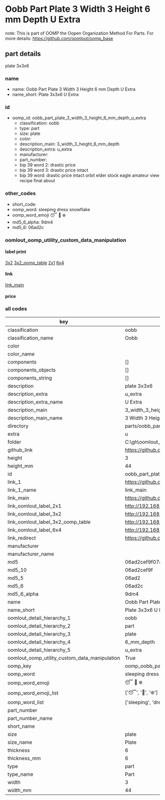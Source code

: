 # Oobb Part Plate 3 Width 3 Height 6 mm Depth U Extra  

note: This is part of OOMP the Oopen Organization Method For Parts. For more details: https://github.com/oomlout/oomp_base

##  part details
  



plate 3x3x6



### name
* name: Oobb Part Plate 3 Width 3 Height 6 mm Depth U Extra
* name_short: Plate 3x3x6 U Extra
### id
* oomp_id: oobb_part_plate_3_width_3_height_6_mm_depth_u_extra
  * classification: oobb
  * type: part
  * size: plate
  * color: 
  * description_main: 3_width_3_height_6_mm_depth
  * description_extra: u_extra
  * manufacturer: 
  * part_number: 
  * bip 39 word 2: drastic price
  * bip 39 word 3: drastic price intact
  * bip 39 word: drastic price intact orbit elder stock eagle amateur view recipe final about

### other_codes
* short_code: 
* oomp_word: sleeping dress snowflake
* oomp_word_emoji :sleeping: :dress: :snowflake:
* md5_6_alpha: 9dm4
* md5_6: 06ad2c






### oomlout_oomp_utility_custom_data_manipulation
#### label print
[3x2](http://192.168.1.245:1112/?label=oomp%209dm4)
[3x2_oomp_table](http://192.168.1.108:1112/?label=oomp%209dm4)
[2x1](http://192.168.1.242:1112/?label=oomp%209dm4)
[6x4](http://192.168.1.55:1112/?label=oomp%209dm4)    

#### link

[link_main](https://github.com/oomlout/oomlout_oobb_version_4_generated_parts/tree/main/navigation_oomp/oobb/part/plate/3_width_3_height_6_mm_depth/u_extra/part)                              

#### price







### all codes 
| key | value |  
| --- | --- |  
| classification | oobb |  
| classification_name | Oobb |  
| color |  |  
| color_name |  |  
| components | [] |  
| components_objects | [] |  
| components_string | [] |  
| description | plate 3x3x6 |  
| description_extra | u_extra |  
| description_extra_name | U Extra |  
| description_main | 3_width_3_height_6_mm_depth |  
| description_main_name | 3 Width 3 Height 6 mm Depth |  
| directory | parts/oobb_part_plate_3_width_3_height_6_mm_depth_u_extra |  
| extra | u |  
| folder | C:\gh\oomlout_oobb_version_4_generated_parts\parts\oobb_part_plate_3_width_3_height_6_mm_depth_u_extra |  
| github_link | https://github.com/oomlout/oomlout_oomp_part_src/tree/main/parts/oobb_part_plate_3_width_3_height_6_mm_depth_u_extra |  
| height | 3 |  
| height_mm | 44 |  
| id | oobb_part_plate_3_width_3_height_6_mm_depth_u_extra |  
| link_1 | https://github.com/oomlout/oomlout_oobb_version_4_generated_parts/tree/main/navigation_oomp/oobb/part/plate/3_width_3_height_6_mm_depth/u_extra/part |  
| link_1_name | link_main |  
| link_main | https://github.com/oomlout/oomlout_oobb_version_4_generated_parts/tree/main/navigation_oomp/oobb/part/plate/3_width_3_height_6_mm_depth/u_extra/part |  
| link_oomlout_label_2x1 | http://192.168.1.242:1112/?label=oomp%209dm4 |  
| link_oomlout_label_3x2 | http://192.168.1.245:1112/?label=oomp%209dm4 |  
| link_oomlout_label_3x2_oomp_table | http://192.168.1.108:1112/?label=oomp%209dm4 |  
| link_oomlout_label_6x4 | http://192.168.1.55:1112/?label=oomp%209dm4 |  
| link_redirect | https://github.com/oomlout/oomlout_oobb_version_4_generated_parts/tree/main/parts/oobb_plate_03_03_06_ex_u |  
| manufacturer |  |  
| manufacturer_name |  |  
| md5 | 06ad2cef9f07a8a35823a9beeb2a9a12 |  
| md5_10 | 06ad2cef9f |  
| md5_5 | 06ad2 |  
| md5_6 | 06ad2c |  
| md5_6_alpha | 9dm4 |  
| name | Oobb Part Plate 3 Width 3 Height 6 mm Depth U Extra |  
| name_short | Plate 3x3x6 U Extra |  
| oomlout_detail_hierarchy_1 | oobb |  
| oomlout_detail_hierarchy_2 | part |  
| oomlout_detail_hierarchy_3 | plate |  
| oomlout_detail_hierarchy_4 | 6_mm_depth |  
| oomlout_detail_hierarchy_5 | u_extra |  
| oomlout_oomp_utility_custom_data_manipulation | True |  
| oomp_key | oomp_oobb_part_plate_3_width_3_height_6_mm_depth_u_extra |  
| oomp_word | sleeping dress snowflake |  
| oomp_word_emoji | :sleeping: :dress: :snowflake: |  
| oomp_word_emoji_list | [':sleeping:', ':dress:', ':snowflake:'] |  
| oomp_word_list | ['sleeping', 'dress', 'snowflake'] |  
| part_number |  |  
| part_number_name |  |  
| short_name |  |  
| size | plate |  
| size_name | Plate |  
| thickness | 6 |  
| thickness_mm | 6 |  
| type | part |  
| type_name | Part |  
| width | 3 |  
| width_mm | 44 |  
